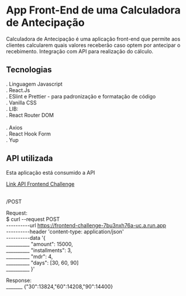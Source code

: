 # App Front-End de uma Calculadora de Antecipação

Calculadora de Antecipação é uma aplicação front-end que permite aos clientes calcularem quais valores receberão caso optem por antecipar o recebimento. Integração com API para realização do cálculo.

## Tecnologias

. Linguagem Javascript </br> 
. React.Js </br> 
. ESlint e Prettier - para padronização e formatação de código </br> 
. Vanilla CSS </br>
. LIB: </br> 
. React Router DOM </br>  
. Axios </br> 
. React Hook Form </br> 
. Yup </br> 

## API utilizada

Esta aplicação está consumido a API </br> 
 
[Link API Frontend Challenge](https://frontend-challenge-7bu3nxh76a-uc.a.run.app) </br>  </br> 

/POST </br> 

Request: </br>
 $ curl --request POST \
----------url https://frontend-challenge-7bu3nxh76a-uc.a.run.app \
----------header 'content-type: application/json' \
----------data '{ </br>
__________  "amount": 15000, </br>
__________  "installments": 3, </br>
__________  "mdr": 4, </br>
__________  "days": [30, 60, 90] </br>
__________ }' </br>

Response: </br>
_______ {"30":13824,"60":14208,"90":14400}
